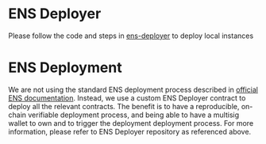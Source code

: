 # ENS Deployer

Please follow the code and steps in [ens-deployer](https://github.com/harmony-one/ens-deployer) to deploy local instances

# ENS Deployment

We are not using the standard ENS deployment process described in [official ENS documentation](https://docs.ens.domains/deploying-ens-on-a-private-chain). Instead, we use a custom ENS Deployer contract to deploy all the relevant contracts. The benefit is to have a reproducible, on-chain verifiable deployment process, and being able to have a multisig wallet to own and to trigger the deployment   deployment process. For more information, please refer to ENS Deployer repository as referenced above.